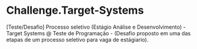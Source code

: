 # Challenge.Target-Systems
[Teste/Desafio] Processo seletivo (Estágio Análise e Desenvolvimento) - Target Systems 
@ Teste de Programação - (Desafio proposto em uma das etapas de um processo seletivo para vaga de estágiario).
